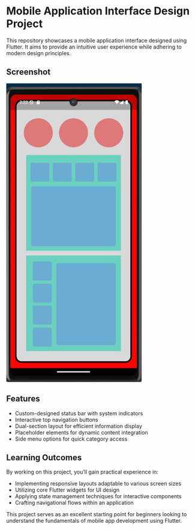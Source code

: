 # Mobile Application Interface Design Project

This repository showcases a mobile application interface designed using Flutter. It aims to provide an intuitive user experience while adhering to modern design principles.

## Screenshot

![Mobile Application Interface Design](https://github.com/cbabi2023/circle_and_rectangle_ui_designs/blob/main/Screenshot%20from%202024-08-05%2002-22-49.png)

## Features

- Custom-designed status bar with system indicators
- Interactive top navigation buttons
- Dual-section layout for efficient information display
- Placeholder elements for dynamic content integration
- Side menu options for quick category access

## Learning Outcomes

By working on this project, you’ll gain practical experience in:

- Implementing responsive layouts adaptable to various screen sizes
- Utilizing core Flutter widgets for UI design
- Applying state management techniques for interactive components
- Crafting navigational flows within an application

This project serves as an excellent starting point for beginners looking to understand the fundamentals of mobile app development using Flutter.

